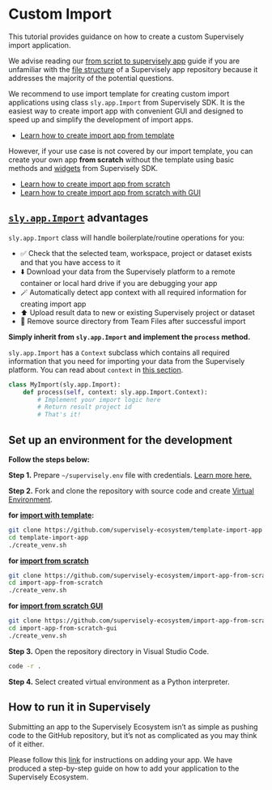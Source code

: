 # Custom Import

This tutorial provides guidance on how to create a custom Supervisely import application.

We advise reading our [from script to supervisely app](../basics/from-script-to-supervisely-app.md) guide if you are unfamiliar with the [file structure](../basics/from-script-to-supervisely-app.md#repository-structure) of a Supervisely app repository because it addresses the majority of the potential questions.

We recommend to use import template for creating custom import applications using class `sly.app.Import` from Supervisely SDK. It is the easiest way to create import app with convenient GUI and designed to speed up and simplify the development of import apps.

* [Learn how to create import app from template](./create-import-app-from-template.md)

However, if your use case is not covered by our import template, you can create your own app **from scratch**  without the template using basic methods and [widgets](../widgets/README.md) from Supervisely SDK.

* [Learn how to create import app from scratch](./create-import-app-without-template.md)
* [Learn how to create import app from scratch with GUI](./create-import-app-without-template-gui.md)

## [`sly.app.Import`](https://github.com/supervisely/supervisely/blob/master/supervisely/app/import_template.py) advantages

`sly.app.Import` class will handle boilerplate/routine operations for you:

- ✅ Check that the selected team, workspace, project or dataset exists and that you have access to it
- ⬇️ Download your data from the Supervisely platform to a remote container or local hard drive if you are debugging your app
- 🪄 Automatically detect app context with all required information for creating import app
- ⬆️ Upload result data to new or existing Supervisely project or dataset
- 🧹 Remove source directory from Team Files after successful import

**Simply inherit from `sly.app.Import` and implement the `process` method.**

`sly.app.Import` has a `Context` subclass which contains all required information that you need for importing your data from the Supervisely platform. You can read about `context` in [this section](./create-import-app-from-template.md).

```python
class MyImport(sly.app.Import):
    def process(self, context: sly.app.Import.Context):
        # Implement your import logic here
        # Return result project id
        # That's it!
```

## Set up an environment for the development

**Follow the steps below:**

**Step 1.** Prepare `~/supervisely.env` file with credentials. [Learn more here.](../../getting-started/basics-of-authentication.md#how-to-use-in-python)

**Step 2.** Fork and clone the repository with source code and create [Virtual Environment](https://docs.python.org/3/library/venv.html).

**for [import with template](./create-import-app-from-template.md):**

```bash
git clone https://github.com/supervisely-ecosystem/template-import-app
cd template-import-app
./create_venv.sh
```

**for [import from scratch](./create-import-app-without-template.md)**

```bash
git clone https://github.com/supervisely-ecosystem/import-app-from-scratch
cd import-app-from-scratch
./create_venv.sh
```

**for [import from scratch GUI](./create-import-app-without-template-gui.md)**

```bash
git clone https://github.com/supervisely-ecosystem/import-app-from-scratch-gui
cd import-app-from-scratch-gui
./create_venv.sh
```

**Step 3.** Open the repository directory in Visual Studio Code.

```bash
code -r .
```

**Step 4.** Select created virtual environment as a Python interpreter.

## How to run it in Supervisely

Submitting an app to the Supervisely Ecosystem isn’t as simple as pushing code to the GitHub repository, but it’s not as complicated as you may think of it either.

Please follow this [link](../basics/add-private-app.md) for instructions on adding your app. We have produced a step-by-step guide on how to add your application to the Supervisely Ecosystem.
